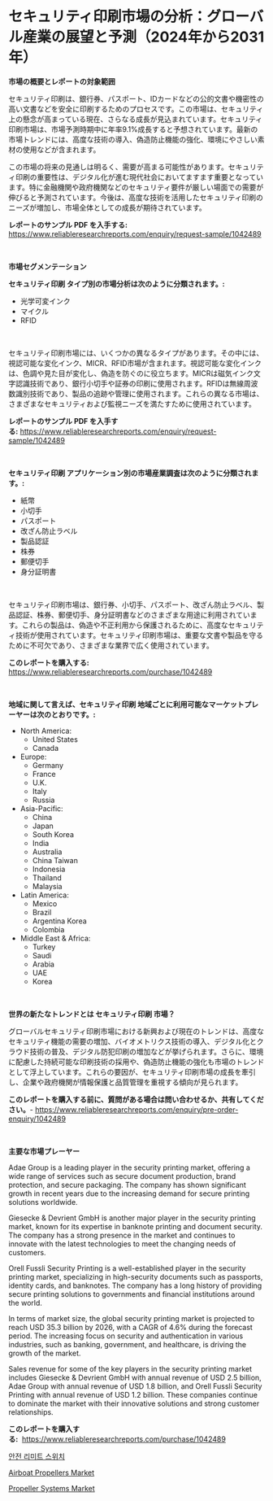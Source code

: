 <p><h1>セキュリティ印刷市場の分析：グローバル産業の展望と予測（2024年から2031年）</h1></p><p><strong>市場の概要とレポートの対象範囲</strong></p>
<p><p>セキュリティ印刷は、銀行券、パスポート、IDカードなどの公的文書や機密性の高い文書などを安全に印刷するためのプロセスです。この市場は、セキュリティ上の懸念が高まっている現在、さらなる成長が見込まれています。セキュリティ印刷市場は、市場予測時期中に年率9.1%成長すると予想されています。最新の市場トレンドには、高度な技術の導入、偽造防止機能の強化、環境にやさしい素材の使用などが含まれます。</p><p>この市場の将来の見通しは明るく、需要が高まる可能性があります。セキュリティ印刷の重要性は、デジタル化が進む現代社会においてますます重要となっています。特に金融機関や政府機関などのセキュリティ要件が厳しい場面での需要が伸びると予測されています。今後は、高度な技術を活用したセキュリティ印刷のニーズが増加し、市場全体としての成長が期待されています。</p></p>
<p><strong>レポートのサンプル PDF を入手する:</strong> <a href="https://www.reliableresearchreports.com/enquiry/request-sample/1042489">https://www.reliableresearchreports.com/enquiry/request-sample/1042489</a></p>
<p>&nbsp;</p>
<p><strong>市場セグメンテーション</strong></p>
<p><strong>セキュリティ印刷 タイプ別の市場分析は次のように分類されます。:</strong></p>
<p><ul><li>光学可変インク</li><li>マイクル</li><li>RFID</li></ul></p>
<p>&nbsp;</p>
<p><p>セキュリティ印刷市場には、いくつかの異なるタイプがあります。その中には、視認可能な変化インク、MICR、RFID市場が含まれます。視認可能な変化インクは、色調や見た目が変化し、偽造を防ぐのに役立ちます。MICRは磁気インク文字認識技術であり、銀行小切手や証券の印刷に使用されます。RFIDは無線周波数識別技術であり、製品の追跡や管理に使用されます。これらの異なる市場は、さまざまなセキュリティおよび監視ニーズを満たすために使用されています。</p></p>
<p><strong>レポートのサンプル PDF を入手する:</strong>&nbsp;<a href="https://www.reliableresearchreports.com/enquiry/request-sample/1042489">https://www.reliableresearchreports.com/enquiry/request-sample/1042489</a></p>
<p>&nbsp;</p>
<p><strong> セキュリティ印刷 アプリケーション別の市場産業調査は次のように分類されます。:</strong></p>
<p><ul><li>紙幣</li><li>小切手</li><li>パスポート</li><li>改ざん防止ラベル</li><li>製品認証</li><li>株券</li><li>郵便切手</li><li>身分証明書</li></ul></p>
<p>&nbsp;</p>
<p><p>セキュリティ印刷市場は、銀行券、小切手、パスポート、改ざん防止ラベル、製品認証、株券、郵便切手、身分証明書などのさまざまな用途に利用されています。これらの製品は、偽造や不正利用から保護されるために、高度なセキュリティ技術が使用されています。セキュリティ印刷市場は、重要な文書や製品を守るために不可欠であり、さまざまな業界で広く使用されています。</p></p>
<p><strong>このレポートを購入する:</strong>&nbsp; <a href="https://www.reliableresearchreports.com/purchase/1042489">https://www.reliableresearchreports.com/purchase/1042489</a></p>
<p>&nbsp;</p>
<p><strong>地域に関して言えば、セキュリティ印刷 地域ごとに利用可能なマーケットプレーヤーは次のとおりです。:</strong></p>
<p><ul>
    <li>
        North America:
        <ul>
            <li>United States</li>
            <li>Canada</li>
        </ul>
    </li>
    <li>
        Europe:
        <ul>
            <li>Germany</li>
            <li>France</li>
            <li>U.K.</li>
            <li>Italy</li>
            <li>Russia</li>
        </ul>
    </li>
    <li>
        Asia-Pacific:
        <ul>
            <li>China</li>
            <li>Japan</li>
            <li>South Korea</li>
            <li>India</li>
            <li>Australia</li>
            <li>China Taiwan</li>
            <li>Indonesia</li>
            <li>Thailand</li>
            <li>Malaysia</li>
        </ul>
    </li>
    <li>
        Latin America:
        <ul>
            <li>Mexico</li>
            <li>Brazil</li>
            <li>Argentina Korea</li>
            <li>Colombia</li>
        </ul>
    </li>
    <li>
        Middle East & Africa:
        <ul>
            <li>Turkey</li>
            <li>Saudi</li>
            <li>Arabia</li>
            <li>UAE</li>
            <li>Korea</li>
        </ul>
    </li>
    </ul></p>
<p>&nbsp;</p>
<p><strong>世界の新たなトレンドとは セキュリティ印刷 市場？</strong></p>
<p><p>グローバルセキュリティ印刷市場における新興および現在のトレンドは、高度なセキュリティ機能の需要の増加、バイオメトリクス技術の導入、デジタル化とクラウド技術の普及、デジタル防犯印刷の増加などが挙げられます。さらに、環境に配慮した持続可能な印刷技術の採用や、偽造防止機能の強化も市場のトレンドとして浮上しています。これらの要因が、セキュリティ印刷市場の成長を牽引し、企業や政府機関が情報保護と品質管理を重視する傾向が見られます。</p></p>
<p><strong>このレポートを購入する前に、質問がある場合は問い合わせるか、共有してください。</strong>- <a href="https://www.reliableresearchreports.com/enquiry/pre-order-enquiry/1042489">https://www.reliableresearchreports.com/enquiry/pre-order-enquiry/1042489</a></p>
<p>&nbsp;</p>
<p><strong>主要な市場プレーヤー</strong></p>
<p><p>Adae Group is a leading player in the security printing market, offering a wide range of services such as secure document production, brand protection, and secure packaging. The company has shown significant growth in recent years due to the increasing demand for secure printing solutions worldwide.</p><p>Giesecke & Devrient GmbH is another major player in the security printing market, known for its expertise in banknote printing and document security. The company has a strong presence in the market and continues to innovate with the latest technologies to meet the changing needs of customers.</p><p>Orell Fussli Security Printing is a well-established player in the security printing market, specializing in high-security documents such as passports, identity cards, and banknotes. The company has a long history of providing secure printing solutions to governments and financial institutions around the world.</p><p>In terms of market size, the global security printing market is projected to reach USD 35.3 billion by 2026, with a CAGR of 4.6% during the forecast period. The increasing focus on security and authentication in various industries, such as banking, government, and healthcare, is driving the growth of the market.</p><p>Sales revenue for some of the key players in the security printing market includes Giesecke & Devrient GmbH with annual revenue of USD 2.5 billion, Adae Group with annual revenue of USD 1.8 billion, and Orell Fussli Security Printing with annual revenue of USD 1.2 billion. These companies continue to dominate the market with their innovative solutions and strong customer relationships.</p></p>
<p><strong>このレポートを購入する:</strong>&nbsp;&nbsp;<a href="https://www.reliableresearchreports.com/purchase/1042489">https://www.reliableresearchreports.com/purchase/1042489</a></p>
<p><p><a href="https://medium.com/@lowellleke20231/%EC%95%88%EC%A0%84-%ED%95%9C%EA%B3%84-%EC%8A%A4%EC%9C%84%EC%B9%98-%EC%8B%9C%EC%9E%A5-%EC%9C%A0%ED%98%95-%EC%9D%91%EC%9A%A9-%EB%B0%8F-%EC%A7%80%EB%A6%AC%EC%97%90-%EB%8C%80%ED%95%9C-%EC%A2%85%ED%95%A9-%ED%8F%89%EA%B0%80-3a432ba25ff2">안전 리미트 스위치</a></p><p><a href="https://funky-papaya-cf4.notion.site/Global-Airboat-Propellers-Market-Size-and-Market-Trends-Insights-and-Projections-from-2024-to-2031-d23ce5d829464b05856e518057e2271d">Airboat Propellers Market</a></p><p><a href="https://sore-arch-6db.notion.site/Propeller-Systems-Market-Research-Report-Reveals-The-Latest-Trends-And-Opportunities-of-this-Market--9e1385b9b098436a84822223b2d79d6d">Propeller Systems Market</a></p></p>